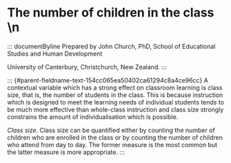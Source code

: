 # The number of children in the class \n

::: documentByline
Prepared by John Church, PhD, School of Educational Studies and Human
Development

University of Canterbury, Christchurch, New Zealand.
:::

::: {#parent-fieldname-text-154cc065ea50402ca61294c8a4ce96cc}
A contextual variable which has a strong effect on classroom learning is
class size, that is, the number of students in the class. This is
because instruction which is designed to meet the learning needs of
individual students tends to be much more effective than whole-class
instruction and class size strongly constrains the amount of
individualisation which is possible.

*Class size.* Class size can be quantified either by counting the number
of children who are enrolled in the class or by counting the number of
children who attend from day to day. The former measure is the most
common but the latter measure is more appropriate.
:::
